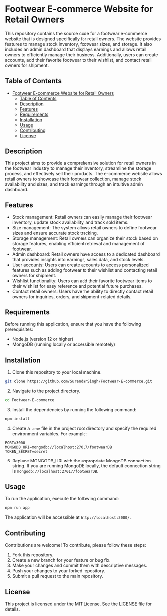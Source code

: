 # Footwear E-commerce Website for Retail Owners

This repository contains the source code for a footwear e-commerce website that is designed specifically for retail owners. The website provides features to manage stock inventory, footwear sizes, and storage. It also includes an admin dashboard that displays earnings and allows retail owners to efficiently manage their business. Additionally, users can create accounts, add their favorite footwear to their wishlist, and contact retail owners for shipment.

## Table of Contents

- [Footwear E-commerce Website for Retail Owners](#footwear-e-commerce-website-for-retail-owners)
  - [Table of Contents](#table-of-contents)
  - [Description](#description)
  - [Features](#features)
  - [Requirements](#requirements)
  - [Installation](#installation)
  - [Usage](#usage)
  - [Contributing](#contributing)
  - [License](#license)


## Description

This project aims to provide a comprehensive solution for retail owners in the footwear industry to manage their inventory, streamline the storage process, and effectively sell their products. The e-commerce website allows retail owners to showcase their footwear collection, manage stock availability and sizes, and track earnings through an intuitive admin dashboard.

## Features

- Stock management: Retail owners can easily manage their footwear inventory, update stock availability, and track sold items.
- Size management: The system allows retail owners to define footwear sizes and ensure accurate stock tracking.
- Storage management: Retail owners can organize their stock based on storage features, enabling efficient retrieval and management of footwear.
- Admin dashboard: Retail owners have access to a dedicated dashboard that provides insights into earnings, sales data, and stock levels.
- User accounts: Users can create accounts to access personalized features such as adding footwear to their wishlist and contacting retail owners for shipment.
- Wishlist functionality: Users can add their favorite footwear items to their wishlist for easy reference and potential future purchases.
- Contact retail owners: Users have the ability to directly contact retail owners for inquiries, orders, and shipment-related details.

## Requirements

Before running this application, ensure that you have the following prerequisites:

- Node.js (version 12 or higher)
- MongoDB (running locally or accessible remotely)

## Installation

1. Clone this repository to your local machine.

```bash
git clone https://github.com/SurendarSingh/Footwear-E-commerce.git
```


2. Navigate to the project directory.

```bash
cd Footwear-E-commerce
```

3. Install the dependencies by running the following command:

```bash
npm install
```
4. Create a `.env` file in the project root directory and specify the required environment variables. For example:

```plaintext
PORT=3000
MONGODB_URI=mongodb://localhost:27017/footwearDB
TOKEN_SECRET=secret
```

5. Replace MONGODB_URI with the appropriate MongoDB connection string. If you are running MongoDB locally, the default connection string is `mongodb://localhost:27017/footwearDB`.

## Usage

To run the application, execute the following command:

```bash
npm run app
```

The application will be accessible at `http://localhost:3000/`.

## Contributing

Contributions are welcome! To contribute, please follow these steps:

1. Fork this repository.
2. Create a new branch for your feature or bug fix.
3. Make your changes and commit them with descriptive messages.
4. Push your changes to your forked repository.
5. Submit a pull request to the main repository.

## License

This project is licensed under the MIT License. See the [LICENSE](LICENSE) file for details.